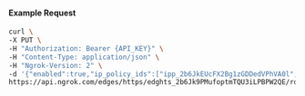 <!-- Code generated for API Clients. DO NOT EDIT. -->

#### Example Request

```bash
curl \
-X PUT \
-H "Authorization: Bearer {API_KEY}" \
-H "Content-Type: application/json" \
-H "Ngrok-Version: 2" \
-d '{"enabled":true,"ip_policy_ids":["ipp_2b6JkEUcFX2Bg1zGDDedVPhVA0l","ipp_2b6JkDn9BUAqXjmKIqEzVqYmQC9"]}' \
https://api.ngrok.com/edges/https/edghts_2b6Jk9PMufoptmTQU3iLPBPW2QE/routes/edghtsrt_2b6JkCL5aEJsVobMQYQTkGjql7x/ip_restriction
```
